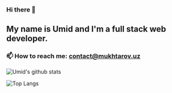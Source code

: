 ### Hi there 👋

## **My name is Umid and I'm a full stack web developer.**

### 📫 How to reach me: [contact@mukhtarov.uz](mailto:contact@mukhtarov.uz)

![Umid's github stats](https://github-readme-stats.vercel.app/api?username=mukxtarov&show_icons=true&theme=onedark)

![Top Langs](https://github-readme-stats.vercel.app/api/top-langs/?username=mukxtarov&layout=compact&theme=onedark)
